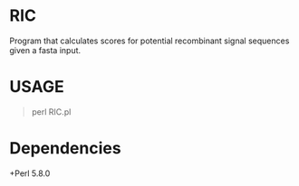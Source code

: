 RIC
===
Program that calculates scores for potential recombinant signal sequences given a fasta input.

USAGE
===
> perl RIC.pl <sequence file>

Dependencies
===
+Perl 5.8.0

